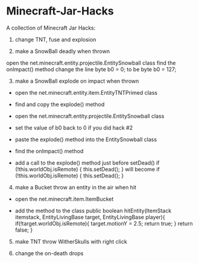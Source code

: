 Minecraft-Jar-Hacks
===================

A collection of Minecraft Jar Hacks:

1) change TNT, fuse and explosion



2) make a SnowBall deadly when thrown

open the net.minecraft.entity.projectile.EntitySnowball class
find the onImpact() method
change the 
line byte b0 = 0;
to be
byte b0 = 127;

3) make a SnowBall explode on impact when thrown

- open the net.minecraft.entity.item.EntityTNTPrimed class

- find and copy the explode() method

- open the net.minecraft.entity.projectile.EntitySnowball class

- set the value of b0 back to 0 if you did hack #2

- paste the explode() method into the EntitySnowball class

- find the onImpact() method

- add a call to the explode() method just before setDead()
        if (!this.worldObj.isRemote)
        {
        	this.setDead();
        }
will become
        if (!this.worldObj.isRemote)
        {
        	this.setDead();
        }

4) make a Bucket throw an entity in the air when hit 

- open the net.minecraft.item.ItemBucket 

- add the method to the class
	public boolean hitEntity(ItemStack itemstack, EntityLivingBase target, EntityLivingBase player){
		if(!target.worldObj.isRemote){
			target.motionY = 2.5;
			return true;
		}
		return false;
	}

5) make TNT throw WitherSkulls with right click

6) change the on-death drops

